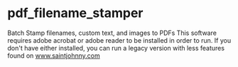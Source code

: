 # pdf_filename_stamper
Batch Stamp filenames, custom text, and images to PDFs
This software requires adobe acrobat or adobe reader to be installed in order to run.  If you don't have either installed, you can run a legacy version with less features found on www.saintjohnny.com
